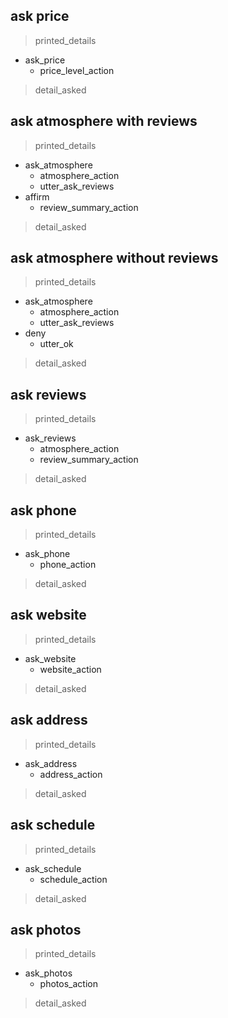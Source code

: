 ## ask price
> printed_details
* ask_price
    - price_level_action
> detail_asked

## ask atmosphere with reviews
> printed_details
* ask_atmosphere
    - atmosphere_action
    - utter_ask_reviews
* affirm
    - review_summary_action
> detail_asked

## ask atmosphere without reviews
> printed_details
* ask_atmosphere
    - atmosphere_action
    - utter_ask_reviews
* deny
    - utter_ok
> detail_asked


## ask reviews
> printed_details
* ask_reviews
    - atmosphere_action
    - review_summary_action
> detail_asked

## ask phone
> printed_details
* ask_phone
    - phone_action
> detail_asked

## ask website
> printed_details
* ask_website
    - website_action
> detail_asked

## ask address
> printed_details
* ask_address
    - address_action
> detail_asked

## ask schedule
> printed_details
* ask_schedule
    - schedule_action
> detail_asked

## ask photos
> printed_details
* ask_photos
    - photos_action
> detail_asked
